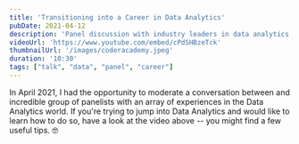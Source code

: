 ```yaml
---
title: 'Transitioning into a Career in Data Analytics'
pubDate: 2021-04-12
description: 'Panel discussion with industry leaders in data analytics and data science.'
videoUrl: 'https://www.youtube.com/embed/cPdSHBzeTck'
thumbnailUrl: '/images/coderacademy.jpeg'
duration: '10:30'
tags: ["talk", "data", "panel", "career"]
---
```



In April 2021, I had the opportunity to moderate a conversation between 
and incredible group of panelists with an array of experiences in the 
Data Analytics world. If you're trying to jump into Data Analytics and 
would like to learn how to do so, have a look at the video above -- you 
might find a few useful tips. 🤓